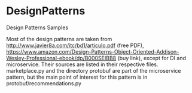 # DesignPatterns
Design Patterns Samples

Most of the design patterns are taken from http://www.javier8a.com/itc/bd1/articulo.pdf (free PDF), https://www.amazon.com/Design-Patterns-Object-Oriented-Addison-Wesley-Professional-ebook/dp/B000SEIBB8 (buy link), except for DI and microservice. Their sources are listed in their respective files.
marketplace.py and the directory protobuf are part of the microservice pattern, but the main point of interest for this pattern is in protobuf/recommendations.py

